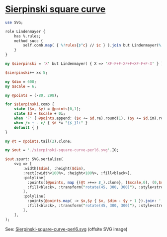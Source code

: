 [1]: https://rosettacode.org/wiki/Sierpinski_square_curve

# [Sierpinski square curve][1]



```perl
use SVG;

role Lindenmayer {
    has %.rules;
    method succ {
        self.comb.map( { %!rules{$^c} // $c } ).join but Lindenmayer(%!rules)
    }
}

my $sierpinski = 'X' but Lindenmayer( { X => 'XF-F+F-XF+F+XF-F+F-X' } );

$sierpinski++ xx 5;

my $dim = 600;
my $scale = 6;

my @points = (-80, 298);

for $sierpinski.comb {
    state ($x, $y) = @points[0,1];
    state $d = $scale + 0i;
    when 'F' { @points.append: ($x += $d.re).round(1), ($y += $d.im).round(1) }
    when /< + - >/ { $d *= "{$_}1i" }
    default { }
}

my @t = @points.tail(2).clone;

my $out = './sierpinski-square-curve-perl6.svg'.IO;

$out.spurt: SVG.serialize(
    svg => [
        :width($dim), :height($dim),
        :rect[:width<100%>, :height<100%>, :fill<black>],
        :polyline[
          :points((@points, map {(@t »+=» $_).clone}, ($scale,0), (0,$scale), (-$scale,0)).join: ','),
          :fill<black>, :transform("rotate(45, 300, 300)"), :style<stroke:#61D4FF>,
        ],
        :polyline[
          :points(@points.map( -> $x,$y { $x, $dim - $y + 1 }).join: ','),
          :fill<black>, :transform("rotate(45, 300, 300)"), :style<stroke:#61D4FF>,
        ],
    ],
);
```


See: [Sierpinski-square-curve-perl6.svg](https://github.com/thundergnat/rc/blob/master/img/sierpinski-square-curve-perl6.svg) (offsite SVG image)
